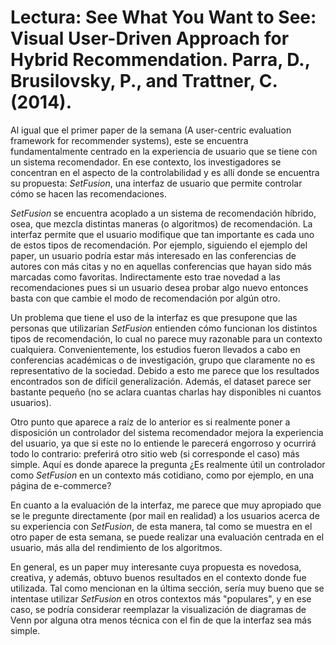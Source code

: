 # Lectura: See What You Want to See: Visual User-Driven Approach for Hybrid Recommendation. Parra, D., Brusilovsky, P., and Trattner, C. (2014). 

Al igual que el primer paper de la semana (A user-centric evaluation framework for recommender systems), este se encuentra fundamentalmente centrado en la experiencia de usuario que se tiene con un sistema recomendador. En ese contexto, los investigadores se concentran en el aspecto de la controlabilidad y es allí donde se encuentra su propuesta: *SetFusion*, una interfaz de usuario que permite controlar cómo se hacen las recomendaciones. 

*SetFusion* se encuentra acoplado a un sistema de recomendación híbrido, osea, que mezcla distintas maneras (o algoritmos) de recomendación. La interfaz permite que el usuario modifique que tan importante es cada uno de estos tipos de recomendación. Por ejemplo, siguiendo el ejemplo del paper, un usuario podría estar más interesado en las conferencias de autores con más citas y no en aquellas conferencias que hayan sido más marcadas como favoritas. Indirectamente esto trae novedad a las recomendaciones pues si un usuario desea probar algo nuevo entonces basta con que cambie el modo de recomendación por algún otro.

Un problema que tiene el uso de la interfaz es que presupone que las personas que utilizarían *SetFusion* entienden cómo funcionan los distintos tipos de recomendación, lo cual no parece muy razonable para un contexto cualquiera. Convenientemente, los estudios fueron llevados a cabo en conferencias académicas o de investigación, grupo que claramente no es representativo de la sociedad. Debido a esto me parece que los resultados encontrados son de difícil generalización. Además, el dataset parece ser bastante pequeño (no se aclara cuantas charlas hay disponibles ni cuantos usuarios).

Otro punto que aparece a raíz de lo anterior es si realmente poner a disposición un controlador del sistema recomendador mejora la experiencia del usuario, ya que si este no lo entiende le parecerá engorroso y ocurrirá todo lo contrario: preferirá otro sitio web (si corresponde el caso) más simple. Aquí es donde aparece la pregunta ¿Es realmente útil un controlador como *SetFusion* en un contexto más cotidiano, como por ejemplo, en una página de e-commerce? 

En cuanto a la evaluación de la interfaz, me parece que muy apropiado que se le pregunte directamente (por mail en realidad) a los usuarios acerca de su experiencia con *SetFusion*, de esta manera, tal como se muestra en el otro paper de esta semana, se puede realizar una evaluación centrada en el usuario, más alla del rendimiento de los algoritmos.

En general, es un paper muy interesante cuya propuesta es novedosa, creativa, y además, obtuvo buenos resultados en el contexto donde fue utilizada. Tal como mencionan en la última sección, sería muy bueno que se intentase utilizar *SetFusion* en otros contextos más "populares", y en ese caso, se podría considerar reemplazar la visualización de diagramas de Venn por alguna otra menos técnica con el fin de que la interfaz sea más simple.
